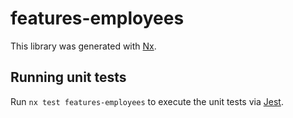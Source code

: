 # features-employees

This library was generated with [Nx](https://nx.dev).

## Running unit tests

Run `nx test features-employees` to execute the unit tests via [Jest](https://jestjs.io).
